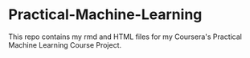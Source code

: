 # Practical-Machine-Learning

This repo contains my rmd and HTML files for my Coursera's Practical Machine Learning Course Project.
